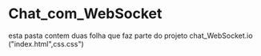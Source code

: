 # Chat_com_WebSocket
esta pasta contem duas folha que faz parte do projeto chat_WebSocket.io ("index.html",css.css") 
